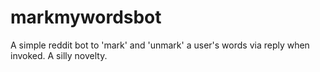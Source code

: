 # markmywordsbot
A simple reddit bot to 'mark' and 'unmark' a user's words via reply when invoked. A silly novelty. 